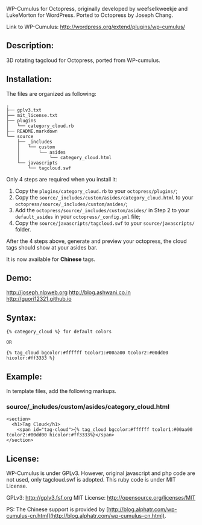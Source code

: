 
WP-Cumulus for Octopress, originally developed by weefselkweekje and LukeMorton for WordPress.
Ported to Octopress by Joseph Chang.

Link to WP-Cumulus: http://wordpress.org/extend/plugins/wp-cumulus/

Description:
------------
3D rotating tagcloud for Octopress, ported from WP-cumulus.

Installation:
--------
The files are organized as following:
```
.
├── gplv3.txt
├── mit_license.txt
├── plugins
│   └── category_cloud.rb
├── README.markdown
└── source
    ├── _includes
    │   └── custom
    │       └── asides
    │           └── category_cloud.html
    └── javascripts
        └── tagcloud.swf
```
Only 4 steps are required when you install it:

1. Copy the `plugins/category_cloud.rb` to your `octopress/plugins/`;
2. Copy the `source/_includes/custom/asides/category_cloud.html` to your `octopress/source/_includes/custom/asides/`;
3. Add the `octopress/source/_includes/custom/asides/` in Step 2 to your `default_asides` in your `octopress/_config.yml` file;
4. Copy the `source/javascripts/tagcloud.swf` to your `source/javascripts/` folder.

After the 4 steps above, generate and preview your octopress, the cloud tags should show at your asides bar.

It is now available for **Chinese** tags.

Demo:
--------
http://joseph.nlpweb.org
http://blog.ashwani.co.in
http://guori12321.github.io

Syntax:
-------
    {% category_cloud %} for default colors

    OR

    {% tag_cloud bgcolor:#ffffff tcolor1:#00aa00 tcolor2:#00dd00 hicolor:#ff3333 %}

Example:
--------
In template files, add the following markups.

### source/_includes/custom/asides/category_cloud.html ###

    <section>
      <h1>Tag Cloud</h1>
        <span id="tag-cloud">{% tag_cloud bgcolor:#ffffff tcolor1:#00aa00 tcolor2:#00dd00 hicolor:#ff3333%}</span>
    </section>

License:
---------
WP-Cumulus is under GPLv3. However, original javascript and php code are not used, only tagcloud.swf
is adopted. This ruby code is under MIT License.

GPLv3: http://gplv3.fsf.org
MIT License: http://opensource.org/licenses/MIT

PS: The Chinese support is provided by [http://blog.alphatr.com/wp-cumulus-cn.html](http://blog.alphatr.com/wp-cumulus-cn.html).
